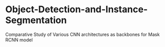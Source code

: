 # Object-Detection-and-Instance-Segmentation
Comparative Study of Various CNN architectures as backbones for Mask RCNN model
